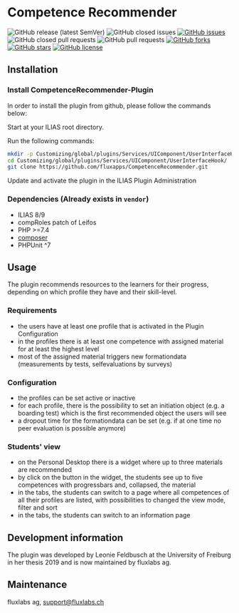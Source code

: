 # Competence Recommender

![GitHub release (latest SemVer)](https://img.shields.io/github/v/release/fluxapps/competencerecommender?style=flat-square)
![GitHub closed issues](https://img.shields.io/github/issues-closed/fluxapps/competencerecommender?style=flat-square&color=success)
[![GitHub issues](https://img.shields.io/github/issues/fluxapps/competencerecommender?style=flat-square&color=yellow)](https://github.com/fluxapps/competencerecommender/issues)
![GitHub closed pull requests](https://img.shields.io/github/issues-pr-closed/fluxapps/competencerecommender?style=flat-square&color=success)
![GitHub pull requests](https://img.shields.io/github/issues-pr/fluxapps/competencerecommender?style=flat-square&color=yellow)
[![GitHub forks](https://img.shields.io/github/forks/fluxapps/competencerecommender?style=flat-square&color=blueviolet)](https://github.com/fluxapps/competencerecommender/network)
[![GitHub stars](https://img.shields.io/github/stars/fluxapps/competencerecommender?style=flat-square&color=blueviolet)](https://github.com/fluxapps/competencerecommender/stargazers)
[![GitHub license](https://img.shields.io/github/license/fluxapps/competencerecommender?style=flat-square)](https://github.com/fluxapps/Vcompetencerecommender/blob/main/LICENSE.md)

## Installation

### Install CompetenceRecommender-Plugin
In order to install the plugin from github, please follow the commands below:

Start at your ILIAS root directory. 

Run the following commands:
```bash
mkdir -p Customizing/global/plugins/Services/UIComponent/UserInterfaceHook/
cd Customizing/global/plugins/Services/UIComponent/UserInterfaceHook/
git clone https://github.com/fluxapps/CompetenceRecommender.git
```

Update and activate the plugin in the ILIAS Plugin Administration

### Dependencies (Already exists in `vendor`)
* ILIAS 8/9
* compRoles patch of Leifos
* PHP >=7.4
* [composer](https://getcomposer.org)
* PHPUnit ^7

## Usage
The plugin recommends resources to the learners for their progress, depending on which profile they have and their skill-level.

### Requirements
* the users have at least one profile that is activated in the Plugin Configuration
* in the profiles there is at least one competence with assigned material for at least the highest level
* most of the assigned material triggers new formationdata (measurements by tests, selfevaluations by surveys)

### Configuration
* the profiles can be set active or inactive
* for each profile, there is the possibility to set an initiation object (e.g. a boarding test) which is the first recommended object the users will see
* a dropout time for the formationdata can be set (e.g. if at one time no peer evaluation is possible anymore)

### Students' view
* on the Personal Desktop there is a widget where up to three materials are recommended
* by click on the button in the widget, the students see up to five competences with progressbars and, collapsed, the material
* in the tabs, the students can switch to a page where all competences of all their profiles are listed, with possibilities to changed the view mode, filter and sort
* in the tabs, the students can switch to an information page

## Development information
The plugin was developed by Leonie Feldbusch at the University of Freiburg in her thesis 2019 and is 
now maintained by fluxlabs ag. 

## Maintenance
fluxlabs ag, support@fluxlabs.ch

